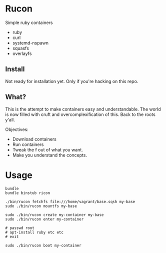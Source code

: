 # Rucon

Simple ruby containers

- ruby
- curl
- systemd-nspawn
- squasfs
- overlayfs

## Install

Not ready for installation yet. Only if you're hacking on this repo. 

## What?

This is the attempt to make containers easy and understandable. The world is now
filled with cruft and overcomplexification of this. Back to the roots y'all.

Objectives:

- Download containers
- Run containers
- Tweak the f out of what you want.
- Make you understand the concepts.

# Usage

```
bundle
bundle binstub ricon

./bin/rucon fetchfs file:///home/vagrant/base.sqsh my-base
sudo ./bin/rucon mountfs my-base

sudo ./bin/rucon create my-container my-base
sudo ./bin/rucon enter my-container

# passwd root 
# apt-install ruby etc etc
# exit

sudo ./bin/rucon boot my-container
```